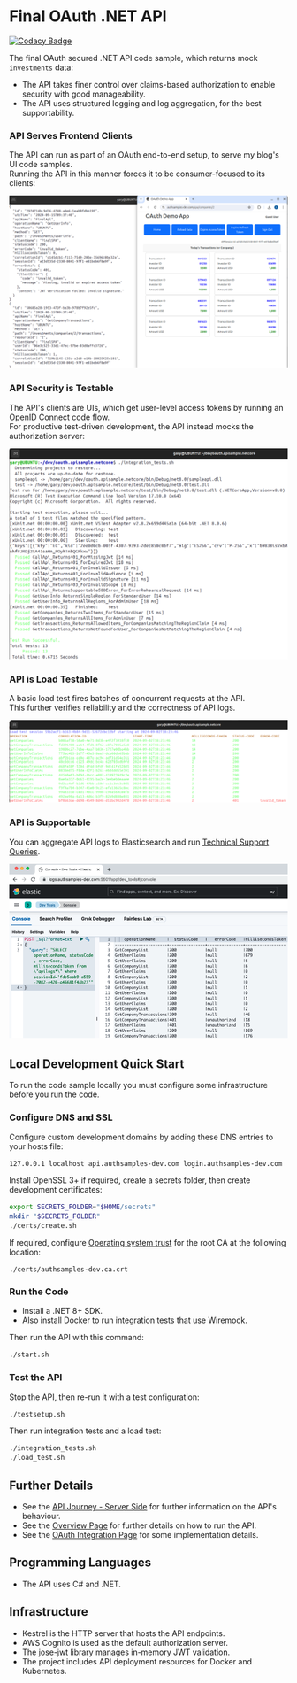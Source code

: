 # Final OAuth .NET API

[![Codacy Badge](https://api.codacy.com/project/badge/Grade/d84025db3811465f80e72313bb9ba274)](https://app.codacy.com/gh/gary-archer/oauth.apisample.netcore?utm_source=github.com&utm_medium=referral&utm_content=gary-archer/oauth.apisample.netcore&utm_campaign=Badge_Grade)

The final OAuth secured .NET API code sample, which returns mock `investments` data:

- The API takes finer control over claims-based authorization to enable security with good manageability.
- The API uses structured logging and log aggregation, for the best supportability.

### API Serves Frontend Clients

The API can run as part of an OAuth end-to-end setup, to serve my blog's UI code samples.\
Running the API in this manner forces it to be consumer-focused to its clients:

![SPA and API](./images/spa-and-api.png)

### API Security is Testable

The API's clients are UIs, which get user-level access tokens by running an OpenID Connect code flow.\
For productive test-driven development, the API instead mocks the authorization server:

![Test Driven Development](./images/tests.png?v=20240902)

### API is Load Testable

A basic load test fires batches of concurrent requests at the API.\
This further verifies reliability and the correctness of API logs.

![Load Test](./images/loadtest.png?v=20240902)

### API is Supportable

You can aggregate API logs to Elasticsearch and run [Technical Support Queries](https://github.com/gary-archer/oauth.blog/tree/master/public/posts/api-technical-support-analysis.mdx).

![Support Queries](./images/support-queries.png)

## Local Development Quick Start

To run the code sample locally you must configure some infrastructure before you run the code.

### Configure DNS and SSL

Configure custom development domains by adding these DNS entries to your hosts file:

```bash
127.0.0.1 localhost api.authsamples-dev.com login.authsamples-dev.com
```

Install OpenSSL 3+ if required, create a secrets folder, then create development certificates:

```bash
export SECRETS_FOLDER="$HOME/secrets"
mkdir "$SECRETS_FOLDER"
./certs/create.sh
```

If required, configure [Operating system trust](https://github.com/gary-archer/oauth.blog/tree/master/public/posts/developer-ssl-setup.mdx#configure-operating-system-trust) for the root CA at the following location:

```text
./certs/authsamples-dev.ca.crt
```

### Run the Code

- Install a .NET 8+ SDK.
- Also install Docker to run integration tests that use Wiremock.

Then run the API with this command:

```bash
./start.sh
```

### Test the API

Stop the API, then re-run it with a test configuration:

```bash
./testsetup.sh
```

Then run integration tests and a load test:

```bash
./integration_tests.sh
./load_test.sh
```

## Further Details

* See the [API Journey - Server Side](https://github.com/gary-archer/oauth.blog/tree/master/public/posts/api-journey-server-side.mdx) for further information on the API's behaviour.
* See the [Overview Page](https://github.com/gary-archer/oauth.blog/tree/master/public/posts/net-core-code-sample-overview.mdx) for further details on how to run the API.
* See the [OAuth Integration Page](*https://github.com/gary-archer/oauth.blog/tree/master/public/posts/net-core-api-oauth-integration.mdx) for some implementation details.

## Programming Languages

* The API uses C# and .NET.

## Infrastructure

* Kestrel is the HTTP server that hosts the API endpoints.
* AWS Cognito is used as the default authorization server.
* The [jose-jwt](https://github.com/dvsekhvalnov/jose-jwt) library manages in-memory JWT validation.
* The project includes API deployment resources for Docker and Kubernetes.
